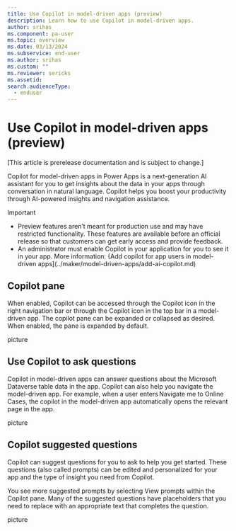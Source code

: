 ```yaml
---
title: Use Copilot in model-driven apps (preview)
description: Learn how to use Copilot in model-driven apps.
author: srihas
ms.component: pa-user
ms.topic: overview
ms.date: 03/13/2024
ms.subservice: end-user
ms.author: srihas
ms.custom: ""
ms.reviewer: sericks
ms.assetid: 
search.audienceType: 
  - enduser
---
```


# Use Copilot in model-driven apps (preview)

[This article is prerelease documentation and is subject to change.]

Copilot for model-driven apps in Power Apps is a next-generation AI assistant for you to get insights about the data in your apps through conversation in natural language. Copilot helps you boost your productivity through AI-powered insights and navigation assistance. 

> [!IMPORTANT]
> - Preview features aren’t meant for production use and may have restricted functionality. These features are available before an official release so that customers can get early access and provide feedback.
> - An administrator must enable Copilot in your application for you to see it in your app. More information: {Add copilot for app users in model-driven apps](../maker/model-driven-apps/add-ai-copilot.md)

## Copilot pane 

When enabled, Copilot can be accessed through the Copilot icon in the right navigation bar or through the Copilot icon in the top bar in a model-driven app. The copilot pane can be expanded or collapsed as desired. When enabled, the pane is expanded by default.

picture

## Use Copilot to ask questions 

Copilot in model-driven apps can answer questions about the Microsoft Dataverse table data in the app. Copilot can also help you navigate the model-driven app. For example, when a user enters Navigate me to Online Cases, the copilot in the model-driven app automatically opens the relevant page in the app. 

picture

## Copilot suggested questions 

Copilot can suggest questions for you to ask to help you get started. These questions (also called prompts) can be edited and personalized for your app and the type of insight you need from Copilot. 

You see more suggested prompts by selecting View prompts within the Copilot pane. Many of the suggested questions have placeholders that you need to replace with an appropriate text that completes the question. 

picture

